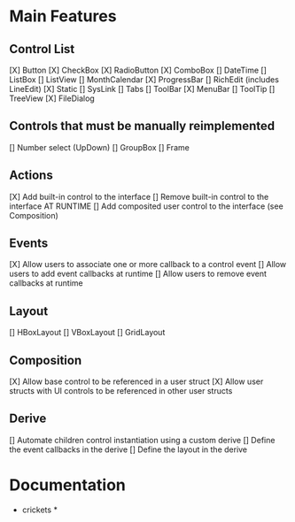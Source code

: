 # Main Features

## Control List

 [X] Button
 [X] CheckBox
 [X] RadioButton
 [X] ComboBox
 [] DateTime
 [] ListBox
 [] ListView
 [] MonthCalendar
 [X] ProgressBar
 [] RichEdit (includes LineEdit)
 [X] Static
 [] SysLink
 [] Tabs
 [] ToolBar
 [X] MenuBar
 [] ToolTip
 [] TreeView
 [X] FileDialog

## Controls that must be manually reimplemented

 [] Number select (UpDown)
 [] GroupBox
 [] Frame

## Actions

 [X] Add built-in control to the interface
 [] Remove built-in control to the interface AT RUNTIME
 [] Add composited user control to the interface (see Composition)

## Events

 [X] Allow users to associate one or more callback to a control event
 [] Allow users to add event callbacks at runtime
 [] Allow users to remove event callbacks at runtime

## Layout

 [] HBoxLayout
 [] VBoxLayout
 [] GridLayout

## Composition

 [X] Allow base control to be referenced in a user struct
 [X] Allow user structs with UI controls to be referenced in other user structs

## Derive

 [] Automate children control instantiation using a custom derive
 [] Define the event callbacks in the derive
 [] Define the layout in the derive


# Documentation

* crickets *
